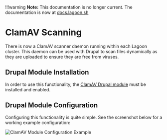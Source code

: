 !!!warning
    **Note:** This documentation is no longer current. The documentation is now at [docs.lagoon.sh](https://docs.lagoon.sh)

# ClamAV Scanning
There is now a ClamAV scanner daemon running within each Lagoon cluster. This daemon can be used with Drupal to scan files dynamically as they are uploaded to ensure they are free from viruses.

## Drupal Module Installation
In order to use this functionality, the [ClamAV Drupal module](https://www.drupal.org/project/clamav) must be installed and enabled.

## Drupal Module Configuration
Configuring this functionality is quite simple. See the screenshot below for a working example configuration:

![ClamAV Module Configuration Example](clamav_config.png)